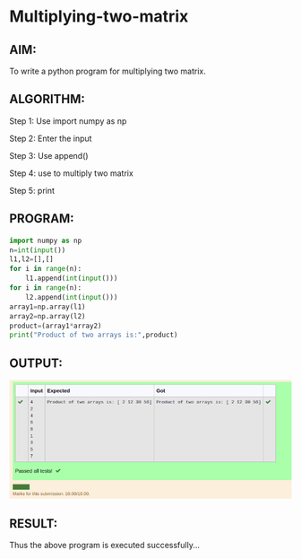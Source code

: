 # Multiplying-two-matrix

## AIM:
To write a python program for multiplying two matrix.


## ALGORITHM:

Step 1:
Use import numpy as np

Step 2:
Enter the input

Step 3:
Use append()

Step 4:
use to multiply two matrix

Step 5:
print

## PROGRAM: 
```python 
import numpy as np
n=int(input())
l1,l2=[],[]
for i in range(n):
    l1.append(int(input()))
for i in range(n):
    l2.append(int(input()))
array1=np.array(l1)
array2=np.array(l2)
product=(array1*array2)
print("Product of two arrays is:",product)
```
## OUTPUT:
![OUTPUT](gh.png)

## RESULT:

Thus the above program is executed successfully...

